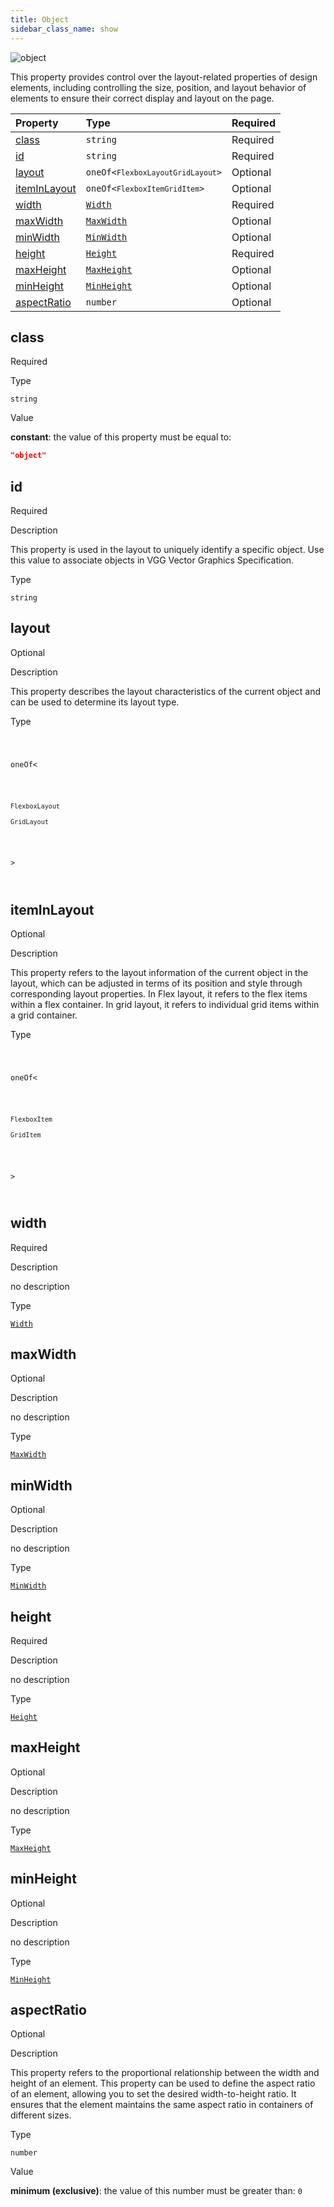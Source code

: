 ```yaml
---
title: Object
sidebar_class_name: show
---
```


<div className="section-badges">

<div><img alt="object" src="https://img.shields.io/badge/object-object?label=Type" /></div>

</div>

This property provides control over the layout-related properties of design elements, including controlling the size, position, and layout behavior of elements to ensure their correct display and layout on the page.

<div className="property-preview">

<div className="property-table">

| Property                      | Type                                                                                                                                                                                                          | Required                                            |
| :---------------------------- | :------------------------------------------------------------------------------------------------------------------------------------------------------------------------------------------------------------ | :-------------------------------------------------- |
| [class](#class)               | `string`                                                                                                                                                                                                      | <span className="property-required">Required</span> |
| [id](#id)                     | `string`                                                                                                                                                                                                      | <span className="property-required">Required</span> |
| [layout](#layout)             | <code className="type-merged">oneOf&lt;<span className="type-merged-types"><Link to="flexbox-layout"><code>FlexboxLayout</code></Link><Link to="grid-layout"><code>GridLayout</code></Link></span>&gt;</code> | <span className="property-optional">Optional</span> |
| [itemInLayout](#iteminlayout) | <code className="type-merged">oneOf&lt;<span className="type-merged-types"><Link to="flexbox-item"><code>FlexboxItem</code></Link><Link to="grid-item"><code>GridItem</code></Link></span>&gt;</code>         | <span className="property-optional">Optional</span> |
| [width](#width)               | [`Width`](/specs/layout/width)                                                                                                                                                                                | <span className="property-required">Required</span> |
| [maxWidth](#maxwidth)         | [`MaxWidth`](/specs/layout/max-width)                                                                                                                                                                         | <span className="property-optional">Optional</span> |
| [minWidth](#minwidth)         | [`MinWidth`](/specs/layout/min-width)                                                                                                                                                                         | <span className="property-optional">Optional</span> |
| [height](#height)             | [`Height`](/specs/layout/height)                                                                                                                                                                              | <span className="property-required">Required</span> |
| [maxHeight](#maxheight)       | [`MaxHeight`](/specs/layout/max-height)                                                                                                                                                                       | <span className="property-optional">Optional</span> |
| [minHeight](#minheight)       | [`MinHeight`](/specs/layout/min-height)                                                                                                                                                                       | <span className="property-optional">Optional</span> |
| [aspectRatio](#aspectratio)   | `number`                                                                                                                                                                                                      | <span className="property-optional">Optional</span> |

</div>

</div>

<div className="property">

<div className="property-heading">

## class

<span className="property-required">Required</span>

</div>

<div className="property-item">

Type

`string`

</div>

<div className="property-item">

Value

<div className="value-description">

**constant**: the value of this property must be equal to:

```json
"object"
```

</div>

</div>

</div>

<div className="property">

<div className="property-heading">

## id

<span className="property-required">Required</span>

</div>

<div className="property-item">

Description

This property is used in the layout to uniquely identify a specific object. Use this value to associate objects in VGG Vector Graphics Specification.

</div>

<div className="property-item">

Type

`string`

</div>

</div>

<div className="property">

<div className="property-heading">

## layout

<span className="property-optional">Optional</span>

</div>

<div className="property-item">

Description

This property describes the layout characteristics of the current object and can be used to determine its layout type.

</div>

<div className="property-item">

Type

<code className="type-merged">

oneOf&lt;

<span className="type-merged-types">

<Link to="flexbox-layout"><code>FlexboxLayout</code></Link>

<Link to="grid-layout"><code>GridLayout</code></Link>

</span>

&gt;

</code>

</div>

</div>

<div className="property">

<div className="property-heading">

## itemInLayout

<span className="property-optional">Optional</span>

</div>

<div className="property-item">

Description

This property refers to the layout information of the current object in the layout, which can be adjusted in terms of its position and style through corresponding layout properties. In Flex layout, it refers to the flex items within a flex container. In grid layout, it refers to individual grid items within a grid container.

</div>

<div className="property-item">

Type

<code className="type-merged">

oneOf&lt;

<span className="type-merged-types">

<Link to="flexbox-item"><code>FlexboxItem</code></Link>

<Link to="grid-item"><code>GridItem</code></Link>

</span>

&gt;

</code>

</div>

</div>

<div className="property">

<div className="property-heading">

## width

<span className="property-required">Required</span>

</div>

<div className="property-item">

Description

no description

</div>

<div className="property-item">

Type

[`Width`](/specs/layout/width)

</div>

</div>

<div className="property">

<div className="property-heading">

## maxWidth

<span className="property-optional">Optional</span>

</div>

<div className="property-item">

Description

no description

</div>

<div className="property-item">

Type

[`MaxWidth`](/specs/layout/max-width)

</div>

</div>

<div className="property">

<div className="property-heading">

## minWidth

<span className="property-optional">Optional</span>

</div>

<div className="property-item">

Description

no description

</div>

<div className="property-item">

Type

[`MinWidth`](/specs/layout/min-width)

</div>

</div>

<div className="property">

<div className="property-heading">

## height

<span className="property-required">Required</span>

</div>

<div className="property-item">

Description

no description

</div>

<div className="property-item">

Type

[`Height`](/specs/layout/height)

</div>

</div>

<div className="property">

<div className="property-heading">

## maxHeight

<span className="property-optional">Optional</span>

</div>

<div className="property-item">

Description

no description

</div>

<div className="property-item">

Type

[`MaxHeight`](/specs/layout/max-height)

</div>

</div>

<div className="property">

<div className="property-heading">

## minHeight

<span className="property-optional">Optional</span>

</div>

<div className="property-item">

Description

no description

</div>

<div className="property-item">

Type

[`MinHeight`](/specs/layout/min-height)

</div>

</div>

<div className="property">

<div className="property-heading">

## aspectRatio

<span className="property-optional">Optional</span>

</div>

<div className="property-item">

Description

This property refers to the proportional relationship between the width and height of an element. This property can be used to define the aspect ratio of an element, allowing you to set the desired width-to-height ratio. It ensures that the element maintains the same aspect ratio in containers of different sizes.

</div>

<div className="property-item">

Type

`number`

</div>

<div className="property-item">

Value

<div className="value-description">

**minimum (exclusive)**: the value of this number must be greater than: `0`

</div>

</div>

</div>
